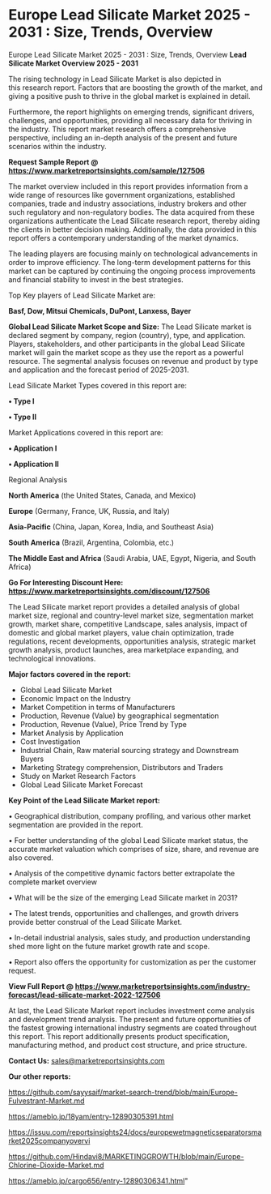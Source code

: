 # Europe Lead Silicate Market 2025 - 2031 : Size, Trends, Overview
Europe Lead Silicate Market 2025 - 2031 : Size, Trends, Overview
<Strong> Lead Silicate Market Overview 2025 - 2031</strong>

The rising technology in Lead Silicate Market is also depicted in this research report. Factors that are boosting the growth of the market, and giving a positive push to thrive in the global market is explained in detail.

Furthermore, the report highlights on emerging trends, significant drivers, challenges, and opportunities, providing all necessary data for thriving in the industry. This report market research offers a comprehensive perspective, including an in-depth analysis of the present and future scenarios within the industry.

<strong>Request Sample Report @ <a href=https://www.marketreportsinsights.com/sample/127506>https://www.marketreportsinsights.com/sample/127506</a></strong>

The market overview included in this report provides information from a wide range of resources like government organizations, established companies, trade and industry associations, industry brokers and other such regulatory and non-regulatory bodies. The data acquired from these organizations authenticate the Lead Silicate research report, thereby aiding the clients in better decision making. Additionally, the data provided in this report offers a contemporary understanding of the market dynamics.

The leading players are focusing mainly on technological advancements in order to improve efficiency. The long-term development patterns for this market can be captured by continuing the ongoing process improvements and financial stability to invest in the best strategies.

Top Key players of Lead Silicate Market are:

<strong>Basf, Dow, Mitsui Chemicals, DuPont, Lanxess, Bayer</strong>

<strong><b>Global Lead Silicate Market Scope and Size:</b></strong>
The Lead Silicate market is declared segment by company, region (country), type, and application. Players, stakeholders, and other participants in the global Lead Silicate market will gain the market scope as they use the report as a powerful resource. The segmental analysis focuses on revenue and product by type and application and the forecast period of 2025-2031.

Lead Silicate Market Types covered in this report are:

<strong>• Type I

• Type II</strong>

Market Applications covered in this report are:

<strong>• Application I

• Application II</strong> 

Regional Analysis

<strong>North America</strong> (the United States, Canada, and Mexico)

<strong>Europe</strong> (Germany, France, UK, Russia, and Italy)

<strong>Asia-Pacific</strong> (China, Japan, Korea, India, and Southeast Asia)

<strong>South America</strong> (Brazil, Argentina, Colombia, etc.)

<strong>The Middle East and Africa</strong> (Saudi Arabia, UAE, Egypt, Nigeria, and South Africa)

<strong>Go For Interesting Discount Here: <a href=https://www.marketreportsinsights.com/discount/127506>https://www.marketreportsinsights.com/discount/127506</a></strong>

The Lead Silicate market report provides a detailed analysis of global market size, regional and country-level market size, segmentation market growth, market share, competitive Landscape, sales analysis, impact of domestic and global market players, value chain optimization, trade regulations, recent developments, opportunities analysis, strategic market growth analysis, product launches, area marketplace expanding, and technological innovations.

<strong><b>Major factors covered in the report:</b></strong>
<ul>
  <li>Global Lead Silicate Market </li>
  <li>Economic Impact on the Industry</li>
  <li>Market Competition in terms of Manufacturers</li>
  <li>Production, Revenue (Value) by geographical segmentation</li>
  <li>Production, Revenue (Value), Price Trend by Type</li>
  <li>Market Analysis by Application</li>
  <li>Cost Investigation</li>
  <li>Industrial Chain, Raw material sourcing strategy and Downstream Buyers</li>
  <li>Marketing Strategy comprehension, Distributors and Traders</li>
  <li>Study on Market Research Factors</li>
  <li>Global Lead Silicate Market Forecast</li>
</ul>

<strong><b>Key Point of the Lead Silicate Market report:</b></strong>

• Geographical distribution, company profiling, and various other market segmentation are provided in the report.

• For better understanding of the global Lead Silicate market status, the accurate market valuation which comprises of size, share, and revenue are also covered.

• Analysis of the competitive dynamic factors better extrapolate the complete market overview

• What will be the size of the emerging Lead Silicate market in 2031?

• The latest trends, opportunities and challenges, and growth drivers provide better construal of the Lead Silicate Market.

• In-detail industrial analysis, sales study, and production understanding shed more light on the future market growth rate and scope.

• Report also offers the opportunity for customization as per the customer request.

<strong><b>View Full Report @ <a href=https://www.marketreportsinsights.com/industry-forecast/lead-silicate-market-2022-127506>https://www.marketreportsinsights.com/industry-forecast/lead-silicate-market-2022-127506</a></b></strong>


At last, the Lead Silicate Market report includes investment come analysis and development trend analysis. The present and future opportunities of the fastest growing international industry segments are coated throughout this report. This report additionally presents product specification, manufacturing method, and product cost structure, and price structure.

<strong>Contact Us:</strong>
sales@marketreportsinsights.com

<strong>Our other reports:</strong>

<a href=https://github.com/sayysaif/market-search-trend/blob/main/Europe-Fulvestrant-Market.md>https://github.com/sayysaif/market-search-trend/blob/main/Europe-Fulvestrant-Market.md</a>

<a href=https://ameblo.jp/18yam/entry-12890305391.html>https://ameblo.jp/18yam/entry-12890305391.html</a>

<a href=https://issuu.com/reportsinsights24/docs/europewetmagneticseparatorsmarket2025companyovervi>https://issuu.com/reportsinsights24/docs/europewetmagneticseparatorsmarket2025companyovervi</a>

<a href=https://github.com/Hindavi8/MARKETINGGROWTH/blob/main/Europe-Chlorine-Dioxide-Market.md>https://github.com/Hindavi8/MARKETINGGROWTH/blob/main/Europe-Chlorine-Dioxide-Market.md</a>

<a href=https://ameblo.jp/cargo656/entry-12890306341.html>https://ameblo.jp/cargo656/entry-12890306341.html</a>"
